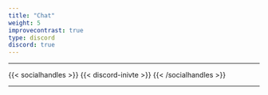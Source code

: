 ```yaml
---
title: "Chat"
weight: 5
improvecontrast: true
type: discord
discord: true
---
```



---

{{< socialhandles >}}
    {{< discord-inivte >}}
{{< /socialhandles >}}


---

